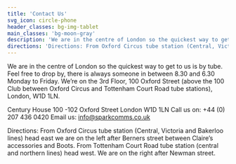 ```yaml
---
title: 'Contact Us'
svg_icon: circle-phone
header_classes: bg-img-tablet
main_classes: 'bg-moon-gray'
description: 'We are in the centre of London so the quickest way to get to us is by tube. Feel free to drop by, there is always someone in between 8.30 and 6.30 Monday to Friday. We’re on the 3rd Floor, 100 Oxford Street (above the 100 Club between Oxford Circus and Tottenham Court Road tube stations), London, W1D 1LN.'
directions: 'Directions: From Oxford Circus tube station (Central, Victoria and Bakerloo lines) head east we are on the left after Berners Street between Claire’s Accessories and Boots. From Tottenham Court Road tube station (Central and Northern lines) head west. We are on the right after Newman Street.'
---
```


We are in the centre of London so the quickest way to get to us is by tube. Feel free to drop by, there is always someone in between 8.30 and 6.30 Monday to Friday. We’re on the 3rd Floor, 100 Oxford Street (above the 100 Club between Oxford Circus and Tottenham Court Road tube stations), London, W1D 1LN.

Century House
100 -102 Oxford Street London W1D 1LN
Call us on: +44 (0) 207 436 0420 Email us: info@sparkcomms.co.uk

Directions: From Oxford Circus tube station (Central, Victoria and Bakerloo lines) head east we are on the left after Berners street between Claire’s accessories and Boots. From Tottenham Court Road tube station (central and northern lines) head west. We are on the right after Newman street.
